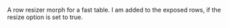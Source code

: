 A row resizer morph for a fast table.
I am added to the exposed rows, if the resize option is set to true.